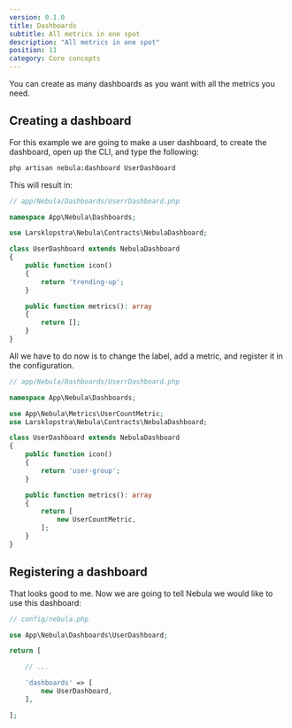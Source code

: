 ```yaml
---
version: 0.1.0
title: Dashboards
subtitle: All metrics in one spot
description: "All metrics in one spot"
position: 11
category: Core concepts
---
```


You can create as many dashboards as you want with all the metrics you need.

## Creating a dashboard

For this example we are going to make a user dashboard, to create the dashboard, open up the CLI, and type the following:

```bash
php artisan nebula:dashboard UserDashboard
```

This will result in:

```php
// app/Nebula/Dashboards/UserrDashboard.php

namespace App\Nebula\Dashboards;

use Larsklopstra\Nebula\Contracts\NebulaDashboard;

class UserDashboard extends NebulaDashboard
{
    public function icon()
    {
        return 'trending-up';
    }

    public function metrics(): array
    {
        return [];
    }
}
```

All we have to do now is to change the label, add a metric, and register it in the configuration.

```php
// app/Nebula/Dashboards/UserrDashboard.php

namespace App\Nebula\Dashboards;

use App\Nebula\Metrics\UserCountMetric;
use Larsklopstra\Nebula\Contracts\NebulaDashboard;

class UserDashboard extends NebulaDashboard
{
    public function icon()
    {
        return 'user-group';
    }

    public function metrics(): array
    {
        return [
            new UserCountMetric,
        ];
    }
}
```

## Registering a dashboard

That looks good to me. Now we are going to tell Nebula we would like to use this dashboard:

```php
// config/nebula.php

use App\Nebula\Dashboards\UserDashboard;

return [

    // ...

    'dashboards' => [
        new UserDashboard,
    ],

];
```
